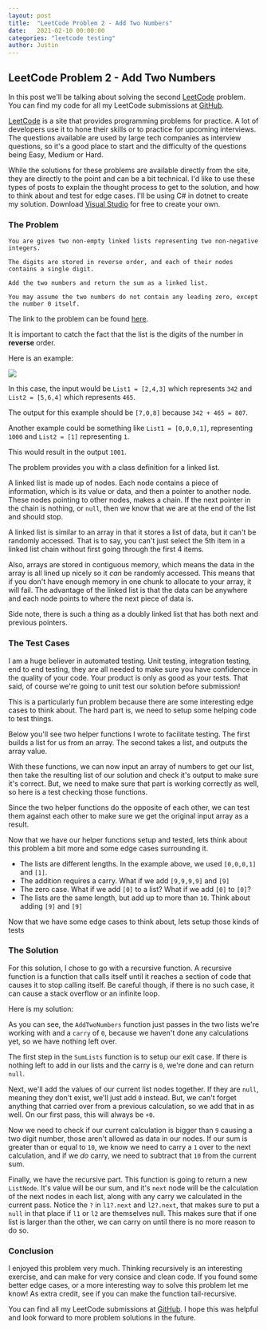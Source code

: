 ```yaml
---
layout: post
title:  "LeetCode Problem 2 - Add Two Numbers"
date:   2021-02-10 00:00:00
categories: "leetcode testing"
author: Justin
---
```


## LeetCode Problem 2 - Add Two Numbers

In this post we'll be talking about solving the second [LeetCode](https://leetcode.com/problems/two-sum/) problem. You can find my code for all my LeetCode submissions at [GitHub](https://github.com/jbasinger/LeetCode).

[LeetCode](https://leetcode.com/) is a site that provides programming problems for practice. A lot of developers use it to hone their skills or to practice for upcoming interviews.
The questions available are used by large tech companies as interview questions, so it's a good place to start and the difficulty of the questions being Easy, Medium or Hard.

While the solutions for these problems are available directly from the site, they are directly to the point and can be a bit technical. I'd like to use these types of posts
to explain the thought process to get to the solution, and how to think about and test for edge cases. I'll be using C# in dotnet to create my solution.
Download [Visual Studio](https://visualstudio.microsoft.com/vs/community/) for free to create your own.

### The Problem

```
You are given two non-empty linked lists representing two non-negative integers. 

The digits are stored in reverse order, and each of their nodes contains a single digit. 

Add the two numbers and return the sum as a linked list.

You may assume the two numbers do not contain any leading zero, except the number 0 itself.
```

The link to the problem can be found [here](https://leetcode.com/problems/add-two-numbers/).

It is important to catch the fact that the list is the digits of the number in __reverse__ order.

Here is an example:

<img src='https://assets.leetcode.com/uploads/2020/10/02/addtwonumber1.jpg'/>

In this case, the input would be `List1 = [2,4,3]` which represents `342` and `List2 = [5,6,4]` which represents
`465`.

The output for this example should be `[7,0,8]` because `342 + 465 = 807`.

Another example could be something like `List1 = [0,0,0,1]`, representing `1000` and `List2 = [1]` representing `1`.

This would result in the output `1001`.

The problem provides you with a class definition for a linked list.

<script src="https://gist.github.com/jbasinger/b39b41a9b384531b84816cfe2a18d73f.js?file=listnode.cs"></script>

A linked list is made up of nodes. Each node contains a piece of information, which is its value or data, and then a pointer to another node. These nodes pointing to other nodes, makes a chain. If the next pointer in the chain is nothing, or `null`, then we know that we are at the end of the list and should stop.

A linked list is similar to an array in that it stores a list of data, but it can't be randomly accessed. That is to say, you can't just select the 5th item in a linked list chain without first going through the first 4 items. 

Also, arrays are stored in contiguous memory, which means the data in the array is all lined up nicely so it _can_ be randomly accessed. This means that if you don't have enough memory in one chunk to allocate to your array, it will fail. The advantage of the linked list is that the data can be anywhere and each node points to where the next piece of data is.

Side note, there is such a thing as a doubly linked list that has both next and previous pointers.

### The Test Cases

I am a huge believer in automated testing. Unit testing, integration testing, end to end testing, they are all needed to make sure you have confidence in
the quality of your code. Your product is only as good as your tests. That said, of course we're going to unit test our solution before submission!

This is a particularly fun problem because there are some interesting edge cases to think about. The hard part is, we need to setup some helping code to test things.

Below you'll see two helper functions I wrote to facilitate testing. The first builds a list for us from an array. The second takes a list, and outputs the array value.

<script src="https://gist.github.com/jbasinger/b39b41a9b384531b84816cfe2a18d73f.js?file=test_helpers.cs"></script>

With these functions, we can now input an array of numbers to get our list, then take the resulting list of our solution and check it's output to make sure it's correct. But, we need to make sure that part is working correctly as well, so here is a test checking those functions.

<script src="https://gist.github.com/jbasinger/b39b41a9b384531b84816cfe2a18d73f.js?file=test_helper_test.cs"></script>

Since the two helper functions do the opposite of each other, we can test them against each other to make sure we get the original input array as a result.

Now that we have our helper functions setup and tested, lets think about this problem a bit more and some edge cases surrounding it.

- The lists are different lengths. In the example above, we used `[0,0,0,1]` and `[1]`.
- The addition requires a carry. What if we add `[9,9,9,9]` and `[9]`
- The zero case. What if we add `[0]` to a list? What if we add `[0]` to `[0]`?
- The lists are the same length, but add up to more than `10`. Think about adding `[9]` and `[9]`

Now that we have some edge cases to think about, lets setup those kinds of tests

<script src="https://gist.github.com/jbasinger/b39b41a9b384531b84816cfe2a18d73f.js?file=twonum_tests.cs"></script>

### The Solution

For this solution, I chose to go with a recursive function. A recursive function is a function that calls itself until it reaches a section of code that causes it to stop calling itself. 
Be careful though, if there is no such case, it can cause a stack overflow or an infinite loop.

Here is my solution:

<script src="https://gist.github.com/jbasinger/b39b41a9b384531b84816cfe2a18d73f.js?file=solution.cs"></script>

As you can see, the `AddTwoNumbers` function just passes in the two lists we're working with and a `carry` of `0`, because we haven't done any calculations yet, so we have nothing left over.

The first step in the `SumLists` function is to setup our exit case. If there is nothing left to add in our lists and the carry is `0`, we're done and can return `null`.

Next, we'll add the values of our current list nodes together. If they are `null`, meaning they don't exist, we'll just add `0` instead. But, we can't forget anything that carried over from
a previous calculation, so we add that in as well. On our first pass, this will always be `+0`.

Now we need to check if our current calculation is bigger than `9` causing a two digit number, those aren't allowed as data in our nodes. If our sum is greater than or equal to `10`, we know
we need to carry a `1` over to the next calculation, and if we _do_ carry, we need to subtract that `10` from the current sum.

Finally, we have the recursive part. This function is going to return a new `ListNode`. It's value will be our sum, and it's `next` node will be the calculation of the next nodes in each list,
along with any carry we calculated in the current pass. Notice the `?` in `l1?.next` and `l2?.next`, that makes sure to put a `null` in that place if `l1` or `l2` are themselves null.
This makes sure that if one list is larger than the other, we can carry on until there is no more reason to do so.

### Conclusion

I enjoyed this problem very much. Thinking recursively is an interesting exercise, and can make for very consice and clean code. If you found some better edge cases, or a more interesting way to solve this problem let me know! As extra credit, see if you can make the function tail-recursive.

You can find all my LeetCode submissions at [GitHub](https://github.com/jbasinger/LeetCode). I hope this was helpful and look forward to more problem solutions in the future.